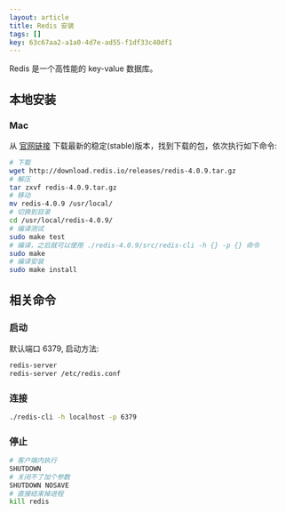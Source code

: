 ```yaml
---
layout: article
title: Redis 安装
tags: []
key: 63c67aa2-a1a0-4d7e-ad55-f1df33c40df1
---
```


Redis 是一个高性能的 key-value 数据库。

<!--more-->

## 本地安装

### Mac

从 [官网链接](https://redis.io/download) 下载最新的稳定(stable)版本，找到下载的包，依次执行如下命令:

```bash
# 下载
wget http://download.redis.io/releases/redis-4.0.9.tar.gz
# 解压
tar zxvf redis-4.0.9.tar.gz
# 移动
mv redis-4.0.9 /usr/local/
# 切换到目录
cd /usr/local/redis-4.0.9/
# 编译测试
sudo make test
# 编译，之后就可以使用 ./redis-4.0.9/src/redis-cli -h {} -p {} 命令
sudo make
# 编译安装
sudo make install
```

## 相关命令

### 启动

默认端口 6379, 启动方法:

```bash
redis-server
redis-server /etc/redis.conf
```

### 连接

```bash
./redis-cli -h localhost -p 6379
```

### 停止

```bash
# 客户端内执行
SHUTDOWN
# 关闭不了加个参数
SHUTDOWN NOSAVE
# 直接结束掉进程
kill redis
```
